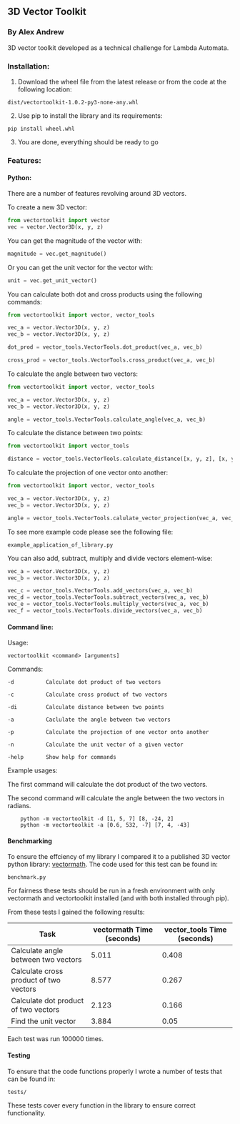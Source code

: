 ## 3D Vector Toolkit
### By Alex Andrew

3D vector toolkit developed as a technical challenge for Lambda Automata.

### Installation:
1. Download the wheel file from the latest release or from the code at the following location:
```
dist/vectortoolkit-1.0.2-py3-none-any.whl
```

2. Use pip to install the library and its requirements:
```
pip install wheel.whl
```
3. You are done, everything should be ready to go

### Features:

#### Python:
There are a number of features revolving around 3D vectors.

To create a new 3D vector:
```python
from vectortoolkit import vector
vec = vector.Vector3D(x, y, z)
```

You can get the magnitude of the vector with:
```python
magnitude = vec.get_magnitude()
```

Or you can get the unit vector for the vector with:
```python
unit = vec.get_unit_vector()
```

You can calculate both dot and cross products using the following commands:
```python
from vectortoolkit import vector, vector_tools

vec_a = vector.Vector3D(x, y, z)
vec_b = vector.Vector3D(x, y, z)

dot_prod = vector_tools.VectorTools.dot_product(vec_a, vec_b)

cross_prod = vector_tools.VectorTools.cross_product(vec_a, vec_b)
```

To calculate the angle between two vectors:
```python
from vectortoolkit import vector, vector_tools

vec_a = vector.Vector3D(x, y, z)
vec_b = vector.Vector3D(x, y, z)

angle = vector_tools.VectorTools.calculate_angle(vec_a, vec_b)
```

To calculate the distance between two points:
```python
from vectortoolkit import vector_tools

distance = vector_tools.VectorTools.calculate_distance([x, y, z], [x, y, z])
```

To calculate the projection of one vector onto another:
```python
from vectortoolkit import vector, vector_tools

vec_a = vector.Vector3D(x, y, z)
vec_b = vector.Vector3D(x, y, z)

angle = vector_tools.VectorTools.calulate_vector_projection(vec_a, vec_b)
```

To see more example code please see the following file:
```
example_application_of_library.py
```

You can also add, subtract, multiply and divide vectors element-wise:
```python
vec_a = vector.Vector3D(x, y, z)
vec_b = vector.Vector3D(x, y, z)

vec_c = vector_tools.VectorTools.add_vectors(vec_a, vec_b)
vec_d = vector_tools.VectorTools.subtract_vectors(vec_a, vec_b)
vec_e = vector_tools.VectorTools.multiply_vectors(vec_a, vec_b)
vec_f = vector_tools.VectorTools.divide_vectors(vec_a, vec_b)
```

#### Command line:

Usage:
```
vectortoolkit <command> [arguments]
```
    
Commands:

    -d          Calculate dot product of two vectors

    -c          Calculate cross product of two vectors

    -di         Calculate distance between two points

    -a          Caclulate the angle between two vectors

    -p          Calculate the projection of one vector onto another

    -n          Calculate the unit vector of a given vector 

    -help       Show help for commands


Example usages:

The first command will calculate the dot product of the two vectors.

The second command will calculate the angle between the two vectors in radians.
```
    python -m vectortoolkit -d [1, 5, 7] [8, -24, 2]
    python -m vectortoolkit -a [0.6, 532, -7] [7, 4, -43]
```

#### Benchmarking

To ensure the effciency of my library I compared it to a published 3D vector python library: [vectormath](https://pypi.org/project/vectormath/). The code used for this test can be found in: 
```
benchmark.py
```
For fairness these tests should be run in a fresh environment with only vectormath and vectortoolkit installed (and with both installed through pip). 

From these tests I gained the following results:


| Task                        | vectormath Time (seconds) | vector_tools Time (seconds) |
|-----------------------------|---------------------------|-----------------------------|
| Calculate angle between two vectors | 5.011                     | 0.408                       |
| Calculate cross product of two vectors | 8.577                     | 0.267                       |
| Calculate dot product of two vectors | 2.123                     | 0.166                       |
| Find the unit vector         | 3.884                     | 0.05                        |



Each test was run 100000 times.

#### Testing

To ensure that the code functions properly I wrote a number of tests that can be found in:

```
tests/
```

These tests cover every function in the library to ensure correct functionality.